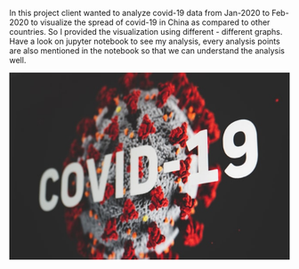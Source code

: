 In this project client wanted to analyze covid-19 data from Jan-2020 to Feb-2020 to visualize the spread of covid-19 in China as compared to other countries. So I provided the visualization using different - different graphs. Have a look on jupyter notebook to see my analysis, every analysis points are also mentioned in the notebook so that we can understand the analysis well.

<img src="https://github.com/Mr-Piyush-Kumar/Mr-Piyush-Kumar/blob/master/covid.jpg"></img>
